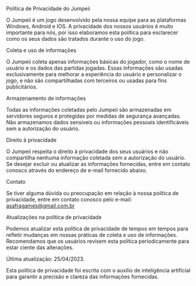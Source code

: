 Política de Privacidade do Jumpeii

O Jumpeii é um jogo desenvolvido pela nossa equipe para as plataformas Windows, Android e IOS. A privacidade dos nossos usuários é muito importante para nós, por isso elaboramos esta política para esclarecer como os seus dados são tratados durante o uso do jogo.

Coleta e uso de informações

O Jumpeii coleta apenas informações básicas do jogador, como o nome de usuário e os dados das partidas jogadas. Essas informações são usadas exclusivamente para melhorar a experiência do usuário e personalizar o jogo, e não são compartilhadas com terceiros ou usadas para fins publicitários.

Armazenamento de informações

Todas as informações coletadas pelo Jumpeii são armazenadas em servidores seguros e protegidas por medidas de segurança avançadas. Não armazenamos dados sensíveis ou informações pessoais identificáveis sem a autorização do usuário.

Direito à privacidade

O Jumpeii respeita o direito à privacidade dos seus usuários e não compartilha nenhuma informação coletada sem a autorização do usuário. Se desejar excluir ou atualizar as informações fornecidas, entre em contato conosco através do endereço de e-mail fornecido abaixo.

Contato

Se tiver alguma dúvida ou preocupação em relação à nossa política de privacidade, entre em contato conosco pelo e-mail: asafragames@gmail.com.br

Atualizações na política de privacidade

Podemos atualizar esta política de privacidade de tempos em tempos para refletir mudanças em nossas práticas de coleta e uso de informações. Recomendamos que os usuários revisem esta política periodicamente para estar ciente das alterações.

Última atualização: 25/04/2023.

Esta política de privacidade foi escrita com o auxílio de inteligência artificial para garantir a precisão e clareza das informações fornecidas.
